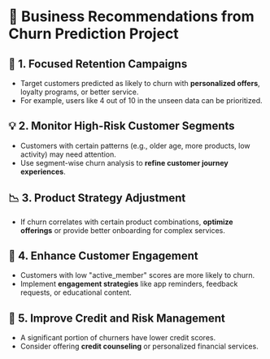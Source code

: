# 📌 Business Recommendations from Churn Prediction Project

## 🎯 1. Focused Retention Campaigns
- Target customers predicted as likely to churn with **personalized offers**, loyalty programs, or better service.
- For example, users like 4 out of 10 in the unseen data can be prioritized.

## 💡 2. Monitor High-Risk Customer Segments
- Customers with certain patterns (e.g., older age, more products, low activity) may need attention.
- Use segment-wise churn analysis to **refine customer journey experiences**.

## 📉 3. Product Strategy Adjustment
- If churn correlates with certain product combinations, **optimize offerings** or provide better onboarding for complex services.

## 🤝 4. Enhance Customer Engagement
- Customers with low "active_member" scores are more likely to churn.
- Implement **engagement strategies** like app reminders, feedback requests, or educational content.

## 🔄 5. Improve Credit and Risk Management
- A significant portion of churners have lower credit scores.
- Consider offering **credit counseling** or personalized financial services.

